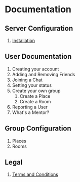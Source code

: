 # Documentation

## Server Configuration
1. [Installation](./GettingStarted/Installation.md)

## User Documentation
1. Creating your account
2. Adding and Removing Friends
3. Joining a Chat
4. Setting your status
5. Create your own group
   1. Create a Place
   2. Create a Room
6. Reporting a User
7. What's a Mentor?

## Group Configuration
1. Places
2. Rooms

## Legal
1. [Terms and Conditions](./license/terms.md)
